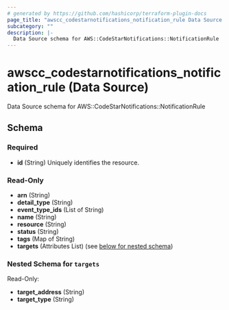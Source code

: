 ```yaml
---
# generated by https://github.com/hashicorp/terraform-plugin-docs
page_title: "awscc_codestarnotifications_notification_rule Data Source - terraform-provider-awscc"
subcategory: ""
description: |-
  Data Source schema for AWS::CodeStarNotifications::NotificationRule
---
```


# awscc_codestarnotifications_notification_rule (Data Source)

Data Source schema for AWS::CodeStarNotifications::NotificationRule



<!-- schema generated by tfplugindocs -->
## Schema

### Required

- **id** (String) Uniquely identifies the resource.

### Read-Only

- **arn** (String)
- **detail_type** (String)
- **event_type_ids** (List of String)
- **name** (String)
- **resource** (String)
- **status** (String)
- **tags** (Map of String)
- **targets** (Attributes List) (see [below for nested schema](#nestedatt--targets))

<a id="nestedatt--targets"></a>
### Nested Schema for `targets`

Read-Only:

- **target_address** (String)
- **target_type** (String)


